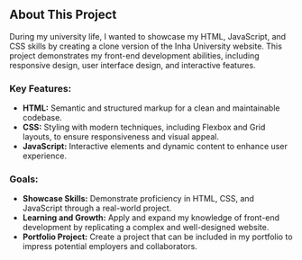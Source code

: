 ## About This Project

During my university life, I wanted to showcase my HTML, JavaScript, and CSS skills by creating a clone version of the Inha University website. This project demonstrates my front-end development abilities, including responsive design, user interface design, and interactive features.

### Key Features:

- **HTML:** Semantic and structured markup for a clean and maintainable codebase.
- **CSS:** Styling with modern techniques, including Flexbox and Grid layouts, to ensure responsiveness and visual appeal.
- **JavaScript:** Interactive elements and dynamic content to enhance user experience.

### Goals:

- **Showcase Skills:** Demonstrate proficiency in HTML, CSS, and JavaScript through a real-world project.
- **Learning and Growth:** Apply and expand my knowledge of front-end development by replicating a complex and well-designed website.
- **Portfolio Project:** Create a project that can be included in my portfolio to impress potential employers and collaborators.

